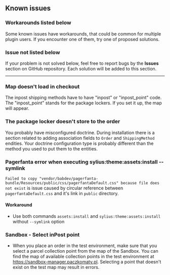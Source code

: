 ## Known issues

### Workarounds listed below

Some known issues have workarounds, that could be common for multiple plugin users. If you encounter one of them, try
one of proposed solutions.

### Issue not listed below

If your problem is not solved below, feel free to report bugs by the **Issues** section on GitHub repository. Each
solution will be added to this section.

- - - -

### Map doesn't load in checkout

The inpost shipping methods have to have "inpost" or "inpost_point" code. The "inpost_point" stands for the package lockers. If you set it up, the map will appear.

### The package locker doesn't store to the order

You probably have misconfigured doctrine. During installation there is a section related to adding association fields to `Order` and `ShippingMethod` endities. Your doctrine configuration type is probably different than the method you used to put them to the entities.

### Pagerfanta error when executing sylius:theme:assets:install --symlink ###

`Failed to copy "vendor/babdev/pagerfanta-bundle/Resources/public/css/pagerfantaDefault.css" because file does not exist`
is issue caused by circular reference between `pagerfantaDefault.css` and it's link in `public` directory.

#### Workaround #### 

* Use both commands `assets:install` and `sylius:theme:assets:install` without `--symlink` option

### Sandbox - Select inPost point ###
* When you place an order in the test environment, make sure that you select a parcel collection point from the map of the Sandbox. You can find the map of available collection points in the test environment at https://sandbox-manager.paczkomaty.pl. Selecting a point that doesn't exist on the test map may result in errors.
